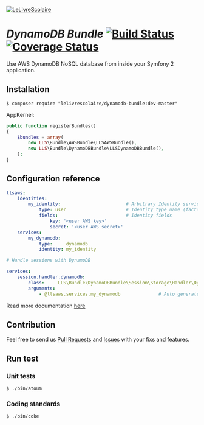[![LeLivreScolaire](http://h2010.associationhec.com/images/news/logo-officiel-jpeg.jpg)](http://www.lelivrescolaire.fr)

# *DynamoDB Bundle* [![Build Status](https://secure.travis-ci.org/lelivrescolaire/MonologExtraBundle.png?branch=master)](http://travis-ci.org/lelivrescolaire/DynamoDBBundle) [![Coverage Status](https://coveralls.io/repos/lelivrescolaire/MonologExtraBundle/badge.png?branch=master)](https://coveralls.io/r/lelivrescolaire/DynamoDBBundle?branch=master)

Use AWS DynamoDB NoSQL database from inside your Symfony 2 application.

## Installation

```shell
$ composer require "lelivrescolaire/dynamodb-bundle:dev-master"
```

AppKernel:

```php
public function registerBundles()
{
    $bundles = array(
        new LLS\Bundle\AWSBundle\LLSAWSBundle(),
        new LLS\Bundle\DynamoDBBundle\LLSDynamoDBBundle(),
    );
}
```

## Configuration reference

```yml
llsaws:
    identities:
        my_identity:                        # Arbitrary Identity service name
            type: user                      # Identity type name (factory alias)
            fields:                         # Identity fields
                key: '<user AWS key>'
                secret: '<user AWS secret>'
    services:
        my_dynamodb:
            type:     dynamodb
            identity: my_identity

# Handle sessions with DynamoDB

services:
    session.handler.dynamodb:
        class:     LLS\Bundle\DynamoDBBundle\Session\Storage\Handler\DynamoDBSessionHandler
        arguments:
            - @llsaws.services.my_dynamodb              # Auto generated service
```

Read more documentation [here](./Resources/doc/index.md)

## Contribution

Feel free to send us [Pull Requests](https://github.com/lelivrescolaire/DynamoDBBundle/compare) and [Issues](https://github.com/lelivrescolaire/DynamoDBBundle/issues/new) with your fixs and features.

## Run test

### Unit tests

```shell
$ ./bin/atoum
```

### Coding standards

```shell
$ ./bin/coke
```
